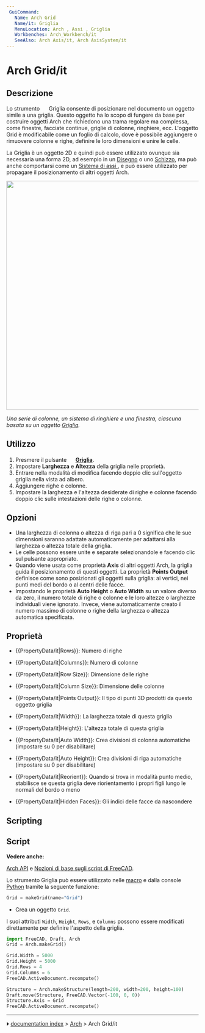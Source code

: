 ```yaml
---
 GuiCommand:
   Name: Arch Grid
   Name/it: Griglia
   MenuLocation: Arch , Assi , Griglia
   Workbenches: Arch_Workbench/it
   SeeAlso: Arch Axis/it, Arch AxisSystem/it
---
```


# Arch Grid/it


</div>

## Descrizione


<div class="mw-translate-fuzzy">

Lo strumento <img alt="" src=images/Arch_Grid.svg  style="width:16px;"> Griglia consente di posizionare nel documento un oggetto simile a una griglia. Questo oggetto ha lo scopo di fungere da base per costruire oggetti Arch che richiedono una trama regolare ma complessa, come finestre, facciate continue, griglie di colonne, ringhiere, ecc. L\'oggetto Grid è modificabile come un foglio di calcolo, dove è possibile aggiungere o rimuovere colonne e righe, definire le loro dimensioni e unire le celle.


</div>


<div class="mw-translate-fuzzy">

La Griglia è un oggetto 2D e quindi può essere utilizzato ovunque sia necessaria una forma 2D, ad esempio in un [Disegno](Draft_Workbench/it.md) o uno [Schizzo](Sketcher_Workbench/it.md), ma può anche comportarsi come un [Sistema di assi ](Arch_AxisSystem/it.md), e può essere utilizzato per propagare il posizionamento di altri oggetti Arch.


</div>

<img alt="" src=images/Arch_Grid_example.jpg  style="width:600px;">


<div class="mw-translate-fuzzy">



*Una serie di colonne, un sistema di ringhiere e una finestra, ciascuna basata su un oggetto [Griglia](Arch_Grid/it.md).*


</div>

## Utilizzo


<div class="mw-translate-fuzzy">

1.  Presmere il pulsante **<img src="images/Arch_Grid.svg" width=16px> [Griglia](Arch_Grid/it.md)**.
2.  Impostare **Larghezza** e **Altezza** della griglia nelle proprietà.
3.  Entrare nella modalità di modifica facendo doppio clic sull\'oggetto griglia nella vista ad albero.
4.  Aggiungere righe e colonne.
5.  Impostare la larghezza e l\'altezza desiderate di righe e colonne facendo doppio clic sulle intestazioni delle righe o colonne.


</div>

## Opzioni

-   Una larghezza di colonna o altezza di riga pari a 0 significa che le sue dimensioni saranno adattate automaticamente per adattarsi alla larghezza o altezza totale della griglia.
-   Le celle possono essere unite e separate selezionandole e facendo clic sul pulsante appropriato.
-   Quando viene usata come proprietà **Axis** di altri oggetti Arch, la griglia guida il posizionamento di questi oggetti. La proprietà **Points Output** definisce come sono posizionati gli oggetti sulla griglia: ai vertici, nei punti medi del bordo o al centri delle facce.
-   Impostando le proprietà **Auto Height** o **Auto Width** su un valore diverso da zero, il numero totale di righe o colonne e le loro altezze o larghezze individuali viene ignorato. Invece, viene automaticamente creato il numero massimo di colonne o righe della larghezza o altezza automatica specificata.

## Proprietà

-    {{PropertyData/it|Rows}}: Numero di righe

-    {{PropertyData/it|Columns}}: Numero di colonne

-    {{PropertyData/it|Row Size}}: Dimensione delle righe

-    {{PropertyData/it|Column Size}}: Dimensione delle colonne

-    {{PropertyData/it|Points Output}}: Il tipo di punti 3D prodotti da questo oggetto griglia

-    {{PropertyData/it|Width}}: La larghezza totale di questa griglia

-    {{PropertyData/it|Height}}: L\'altezza totale di questa griglia

-    {{PropertyData/it|Auto Width}}: Crea divisioni di colonna automatiche (impostare su 0 per disabilitare)

-    {{PropertyData/it|Auto Height}}: Crea divisioni di riga automatiche (impostare su 0 per disabilitare)

-    {{PropertyData/it|Reorient}}: Quando si trova in modalità punto medio, stabilisce se questa griglia deve riorientamento i propri figli lungo le normali del bordo o meno

-    {{PropertyData/it|Hidden Faces}}: Gli indici delle facce da nascondere

## Scripting


<div class="mw-translate-fuzzy">

## Script


**Vedere anche:**

[Arch API](Arch_API/it.md) e [Nozioni di base sugli script di FreeCAD](FreeCAD_Scripting_Basics/it.md).


</div>


<div class="mw-translate-fuzzy">

Lo strumento Griglia può essere utilizzato nelle [macro](macros/it.md) e dalla console [Python](FreeCAD_Scripting_Basics/it.md) tramite la seguente funzione:


</div>


```python
Grid = makeGrid(name="Grid")
```

-   Crea un oggetto `Grid`.

I suoi attributi `Width`, `Height`, `Rows`, e `Columns` possono essere modificati direttamente per definire l\'aspetto della griglia.


```python
import FreeCAD, Draft, Arch
Grid = Arch.makeGrid()

Grid.Width = 5000
Grid.Height = 5000
Grid.Rows = 4
Grid.Columns = 6
FreeCAD.ActiveDocument.recompute()

Structure = Arch.makeStructure(length=200, width=200, height=100)
Draft.move(Structure, FreeCAD.Vector(-100, 0, 0))
Structure.Axis = Grid
FreeCAD.ActiveDocument.recompute() 
```


<div class="mw-translate-fuzzy">





</div>



---
⏵ [documentation index](../README.md) > [Arch](Arch_Workbench.md) > Arch Grid/it
